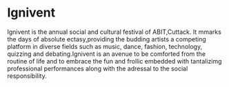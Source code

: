# Ignivent
Ignivent is the annual social and cultural festival of ABIT,Cuttack. It mmarks the days of absolute ectasy,providing the budding artists a competing platform in diverse fields such as music, dance, fashion, technology, quizzing and debating.Ignivent is an avenue to be comforted from the routine of life and to embrace the fun and frollic embedded with tantalizimg professional performances along with the adressal to the social responsibility.
